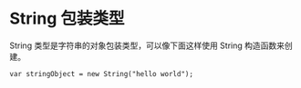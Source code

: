 # String 包装类型

String 类型是字符串的对象包装类型，可以像下面这样使用 String 构造函数来创建。

    var stringObject = new String("hello world");